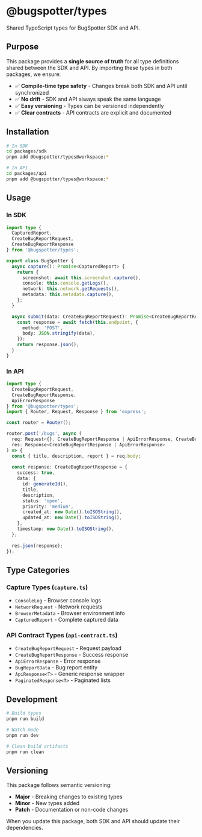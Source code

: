 # @bugspotter/types

Shared TypeScript types for BugSpotter SDK and API.

## Purpose

This package provides a **single source of truth** for all type definitions shared between the SDK and API. By importing these types in both packages, we ensure:

- ✅ **Compile-time type safety** - Changes break both SDK and API until synchronized
- ✅ **No drift** - SDK and API always speak the same language
- ✅ **Easy versioning** - Types can be versioned independently
- ✅ **Clear contracts** - API contracts are explicit and documented

## Installation

```bash
# In SDK
cd packages/sdk
pnpm add @bugspotter/types@workspace:*

# In API
cd packages/api
pnpm add @bugspotter/types@workspace:*
```

## Usage

### In SDK

```typescript
import type { 
  CapturedReport,
  CreateBugReportRequest,
  CreateBugReportResponse
} from '@bugspotter/types';

export class BugSpotter {
  async capture(): Promise<CapturedReport> {
    return {
      screenshot: await this.screenshot.capture(),
      console: this.console.getLogs(),
      network: this.network.getRequests(),
      metadata: this.metadata.capture(),
    };
  }

  async submit(data: CreateBugReportRequest): Promise<CreateBugReportResponse> {
    const response = await fetch(this.endpoint, {
      method: 'POST',
      body: JSON.stringify(data),
    });
    return response.json();
  }
}
```

### In API

```typescript
import type { 
  CreateBugReportRequest,
  CreateBugReportResponse,
  ApiErrorResponse
} from '@bugspotter/types';
import { Router, Request, Response } from 'express';

const router = Router();

router.post('/bugs', async (
  req: Request<{}, CreateBugReportResponse | ApiErrorResponse, CreateBugReportRequest>,
  res: Response<CreateBugReportResponse | ApiErrorResponse>
) => {
  const { title, description, report } = req.body;
  
  const response: CreateBugReportResponse = {
    success: true,
    data: {
      id: generateId(),
      title,
      description,
      status: 'open',
      priority: 'medium',
      created_at: new Date().toISOString(),
      updated_at: new Date().toISOString(),
    },
    timestamp: new Date().toISOString(),
  };
  
  res.json(response);
});
```

## Type Categories

### Capture Types (`capture.ts`)
- `ConsoleLog` - Browser console logs
- `NetworkRequest` - Network requests
- `BrowserMetadata` - Browser environment info
- `CapturedReport` - Complete captured data

### API Contract Types (`api-contract.ts`)
- `CreateBugReportRequest` - Request payload
- `CreateBugReportResponse` - Success response
- `ApiErrorResponse` - Error response
- `BugReportData` - Bug report entity
- `ApiResponse<T>` - Generic response wrapper
- `PaginatedResponse<T>` - Paginated lists

## Development

```bash
# Build types
pnpm run build

# Watch mode
pnpm run dev

# Clean build artifacts
pnpm run clean
```

## Versioning

This package follows semantic versioning:
- **Major** - Breaking changes to existing types
- **Minor** - New types added
- **Patch** - Documentation or non-code changes

When you update this package, both SDK and API should update their dependencies.
